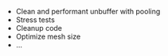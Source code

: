 - Clean and performant unbuffer with pooling
- Stress tests
- Cleanup code
- Optimize mesh size
- ...
